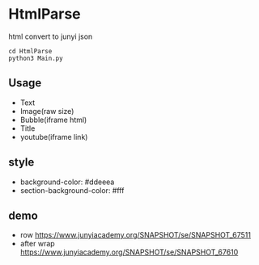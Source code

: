 # HtmlParse
html convert to junyi json

```
cd HtmlParse
python3 Main.py
```

## Usage
+ Text
+ Image(raw size)
+ Bubble(iframe html)
+ Title
+ youtube(iframe link)

## style
+ background-color:  #ddeeea
+ section-background-color: #fff

## demo
+ row
https://www.junyiacademy.org/SNAPSHOT/se/SNAPSHOT_67511
+ after wrap
https://www.junyiacademy.org/SNAPSHOT/se/SNAPSHOT_67610
